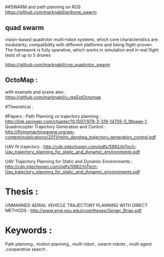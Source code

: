 

#

##SWARM and path planning on ROS 
https://github.com/marknabil/ardrone_swarm

## quad swarm

vision-based quadrotor multi-robot systems, which core characteristics are: modularity, compatibility with different platforms and
being flight-proven. The framework is fully operative, which works in simulation and in real flight tests of up to 5 drones

https://github.com/marknabil/cvg_quadrotor_swarm


## OctoMap : 
with example and scene also . 
https://github.com/marknabil/v_repExtOctomap

#Theoretical :


#Papers :
Path Planning vs trajectory planning ; http://link.springer.com/chapter/10.1007/978-3-319-14705-5_1#page-1; 
Quadrocopter Trajectory Generation and Control : http://flyingmachinearena.org/wp-content/publications/2011/hehn_dandrea_trajectory_generation_control.pdf

UAV fit trajectory : 
http://cdn.intechopen.com/pdfs/5982/InTech-Uav_trajectory_planning_for_static_and_dynamic_environments.pdf


UAV Trajectory Planning for Static and Dynamic Environments : 
http://cdn.intechopen.com/pdfs/5982/InTech-Uav_trajectory_planning_for_static_and_dynamic_environments.pdf

# Thesis : 

UNMANNED AERIAL VEHICLE TRAJECTORY PLANNING WITH DIRECT METHODS :
http://www.engr.psu.edu/rcoe/theses/Geiger_Brian.pdf

# Keywords : 
Path planning , motion planning , multi robot , swarm robots , multi agent ,cooperative search . 

